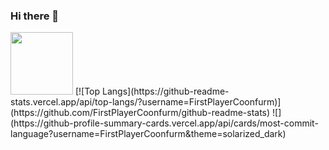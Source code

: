 ### Hi there 👋
<img src="https://media.giphy.com/media/M9gbBd9nbDrOTu1Mqx/giphy.gif" width="100"/>
[![Top Langs](https://github-readme-stats.vercel.app/api/top-langs/?username=FirstPlayerCoonfurm)](https://github.com/FirstPlayerCoonfurm/github-readme-stats)
![](https://github-profile-summary-cards.vercel.app/api/cards/most-commit-language?username=FirstPlayerCoonfurm&theme=solarized_dark)
